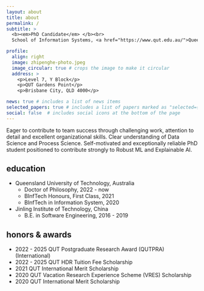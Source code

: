 ```yaml
---
layout: about
title: about
permalink: /
subtitle: >
  <b><em>PhD Candidate</em> </b><br>
  School of Information Systems, <a href="https://www.qut.edu.au/">Queensland University of Technology</a>

profile:
  align: right
  image: zhipenghe-photo.jpeg
  image_circular: true # crops the image to make it circular
  address: >
    <p>Level 7, Y Block</p>
    <p>QUT Gardens Point</p>
    <p>Brisbane City, QLD 4000</p>

news: true # includes a list of news items
selected_papers: true # includes a list of papers marked as "selected={true}"
social: false  # includes social icons at the bottom of the page
---
```


Eager to contribute to team success through challenging work, attention to detail and excellent organizational skills. Clear understanding of Data Science and Process Science. Self-motivated and exceptionally reliable PhD student positioned to contribute strongly to Robust ML and Explainable AI.

## education

* Queensland University of Technology, Australia
  * Doctor of Philosophy, 2022 - now
  * BInfTech Honours, First Class, 2021 
  * BInfTech in Information System, 2020
* Jinling Institute of Technology, China
  * B.E. in Software Engineering, 2016 - 2019

## honors & awards

* 2022 - 2025 QUT Postgraduate Research Award (QUTPRA) (International)
* 2022 - 2025 QUT HDR Tuition Fee Scholarship
* 2021 QUT International Merit Scholarship
* 2020 QUT Vacation Research Experience Scheme (VRES) Scholarship
* 2020 QUT International Merit Scholarship